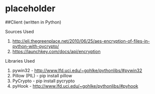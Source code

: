 placeholder
===========

##Client (written in Python)

Sources Used

1. http://eli.thegreenplace.net/2010/06/25/aes-encryption-of-files-in-python-with-pycrypto/
2. https://launchkey.com/docs/api/encryption

Libraries Used

1. pywin32 - http://www.lfd.uci.edu/~gohlke/pythonlibs/#pywin32
2. Pillow (PIL) - pip install pillow
3. PyCrypto - pip install pycrypto
4. pyHook - http://www.lfd.uci.edu/~gohlke/pythonlibs/#pyhook